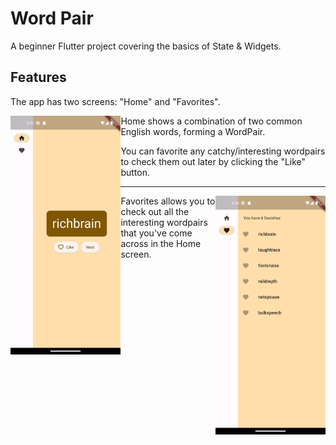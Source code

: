 # Word Pair

A beginner Flutter project covering the basics of State & Widgets.

## Features

The app has two screens: "Home" and "Favorites".  

<img align="left" width="35%" src="wordpair_home.png" alt="Home screen showing a word pair."/>

Home shows a combination of two common English words, forming a WordPair.

You can favorite any catchy/interesting wordpairs to check them out later by clicking the "Like" button.

<hr>

<img align="right" width="35%" src="wordpair_favorites.png" alt="Favorites screen showing some interesting word pairs"/>
Favorites allows you to check out all the interesting wordpairs that you've come across in the Home screen.